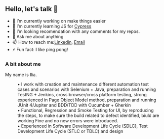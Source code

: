 ## Hello, let's talk 👋



- 🔭 I’m currently working on make things easier
- 🌱 I’m currently learning JS for [Cypress](https://www.npmjs.com/package/cypress-downloadfile)
- 🤔 I’m looking recomendation with any comments for my repos. 
- 💬 Ask me about anything
- 📫 How to reach me:[Linkedin](https://www.linkedin.com/in/ilia-pavlov-ny34722/), [Email](iliapavlov314@gmail.com)
- ⚡ Fun fact: I like ping pong!


### A bit about me
<p>My name is Ilia.</p> 
<dl>
   <dd> • I work with creation and maintenance different automation test cases and scenarios with Selenium + Java, preparation and running TestNG + Jenkins, cross browser/cross platform  testing, strong experienced in Page Object Model method, preparation and running JUnit 4/Jupiter and BDD/TDD with Cucumber + Gherkin
   </dd>   
   <dd> • Functional, Regression and Smoke Testing for UI, by reproducing the steps, to make sure the build related to defect identified, biuld are working Fine and no new errors were introduced.
   <dd> • Experienced in Software Development Life Cycle (SDLC), Test Development Life Cycle (STLC or TDLC) and design
</dl>

